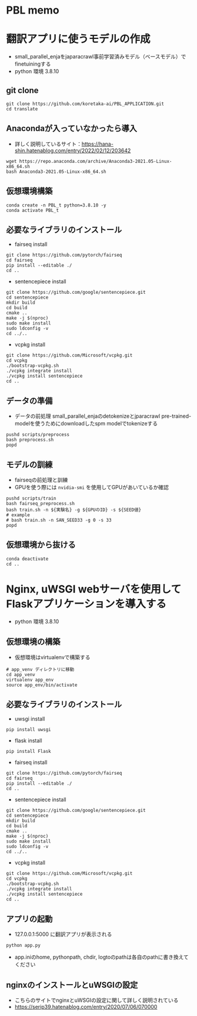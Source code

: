 # PBL memo

# 翻訳アプリに使うモデルの作成
- small_parallel_enjaをjaparacrawl事前学習済みモデル（ベースモデル）でfinetuiningする
- python 環境 3.8.10
## git clone
~~~
git clone https://github.com/koretaka-ai/PBL_APPLICATION.git
cd translate
~~~
## Anacondaが入っていなかったら導入
- 詳しく説明しているサイト：https://hana-shin.hatenablog.com/entry/2022/02/12/203642
~~~
wget https://repo.anaconda.com/archive/Anaconda3-2021.05-Linux-x86_64.sh
bash Anaconda3-2021.05-Linux-x86_64.sh
~~~
## 仮想環境構築
~~~
conda create -n PBL_t python=3.8.10 -y
conda activate PBL_t
~~~
## 必要なライブラリのインストール
- fairseq install 
~~~
git clone https://github.com/pytorch/fairseq
cd fairseq
pip install --editable ./
cd ..
~~~
- sentencepiece install
~~~
git clone https://github.com/google/sentencepiece.git 
cd sentencepiece
mkdir build
cd build
cmake ..
make -j $(nproc)
sudo make install
sudo ldconfig -v
cd ../..
~~~
- vcpkg install
~~~
git clone https://github.com/Microsoft/vcpkg.git
cd vcpkg
./bootstrap-vcpkg.sh
./vcpkg integrate install
./vcpkg install sentencepiece
cd ..
~~~
## データの準備
- データの前処理 small_parallel_enjaのdetokenizeとjparacrawl pre-trained-modelを使うためにdownloadしたspm modelでtokenizeする
~~~
pushd scripts/preprocess
bash preprocess.sh
popd
~~~
## モデルの訓練
- fairseqの前処理と訓練
- GPUを使う際には `nvidia-smi` を使用してGPUがあいているか確認
~~~ 
pushd scripts/train
bash fairseq_preprocess.sh
bash train.sh -n ${実験名} -g ${GPUのID} -s ${SEED値}
# example
# bash train.sh -n SAN_SEED33 -g 0 -s 33 
popd
~~~
## 仮想環境から抜ける
~~~
conda deactivate
cd ..
~~~
# Nginx, uWSGI webサーバを使用してFlaskアプリケーションを導入する
- python 環境 3.8.10
## 仮想環境の構築
- 仮想環境はvirtualenvで構築する
~~~
# app_venv ディレクトリに移動
cd app_venv
virtualenv app_env
source app_env/bin/activate
~~~
## 必要なライブラリのインストール
- uwsgi install
~~~
pip install uwsgi
~~~
- flask install
~~~
pip install Flask
~~~
- fairseq install 
~~~
git clone https://github.com/pytorch/fairseq
cd fairseq
pip install --editable ./
cd ..
~~~
- sentencepiece install
~~~
git clone https://github.com/google/sentencepiece.git 
cd sentencepiece
mkdir build
cd build
cmake ..
make -j $(nproc)
sudo make install
sudo ldconfig -v
cd ../..
~~~
- vcpkg install
~~~
git clone https://github.com/Microsoft/vcpkg.git
cd vcpkg
./bootstrap-vcpkg.sh
./vcpkg integrate install
./vcpkg install sentencepiece
cd ..
~~~
## アプリの起動
- 127.0.0.1:5000 に翻訳アプリが表示される
~~~
python app.py
~~~
- app.iniのhome, pythonpath, chdir, logtoのpathは各自のpathに書き換えてください
## nginxのインストールとuWSGIの設定 
- こちらのサイトでnginxとuWSGIの設定に関して詳しく説明されている 
- https://serip39.hatenablog.com/entry/2020/07/06/070000

